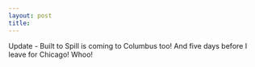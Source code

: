 ```yaml
---
layout: post
title: 
---
```


Update - Built to Spill is coming to Columbus too! And five days before I leave for Chicago! Whoo!
